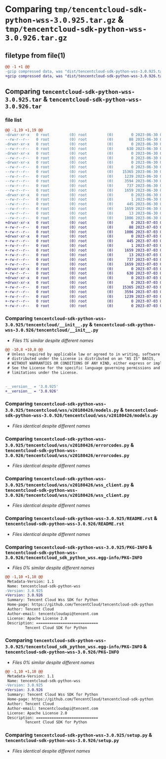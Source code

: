 # Comparing `tmp/tencentcloud-sdk-python-wss-3.0.925.tar.gz` & `tmp/tencentcloud-sdk-python-wss-3.0.926.tar.gz`

## filetype from file(1)

```diff
@@ -1 +1 @@
-gzip compressed data, was "dist/tencentcloud-sdk-python-wss-3.0.925.tar", last modified: Fri Jun 30 02:29:50 2023, max compression
+gzip compressed data, was "dist/tencentcloud-sdk-python-wss-3.0.926.tar", last modified: Mon Jul  3 00:38:55 2023, max compression
```

## Comparing `tencentcloud-sdk-python-wss-3.0.925.tar` & `tencentcloud-sdk-python-wss-3.0.926.tar`

### file list

```diff
@@ -1,19 +1,19 @@
-drwxr-xr-x   0 root         (0) root         (0)        0 2023-06-30 02:29:50.000000 tencentcloud-sdk-python-wss-3.0.925/
--rw-r--r--   0 root         (0) root         (0)       88 2023-06-30 02:29:50.000000 tencentcloud-sdk-python-wss-3.0.925/setup.cfg
-drwxr-xr-x   0 root         (0) root         (0)        0 2023-06-30 02:29:50.000000 tencentcloud-sdk-python-wss-3.0.925/tencentcloud/
--rw-r--r--   0 root         (0) root         (0)      630 2023-06-30 02:29:50.000000 tencentcloud-sdk-python-wss-3.0.925/tencentcloud/__init__.py
-drwxr-xr-x   0 root         (0) root         (0)        0 2023-06-30 02:29:50.000000 tencentcloud-sdk-python-wss-3.0.925/tencentcloud/wss/
--rw-r--r--   0 root         (0) root         (0)        0 2023-06-30 02:29:50.000000 tencentcloud-sdk-python-wss-3.0.925/tencentcloud/wss/__init__.py
-drwxr-xr-x   0 root         (0) root         (0)        0 2023-06-30 02:29:50.000000 tencentcloud-sdk-python-wss-3.0.925/tencentcloud/wss/v20180426/
--rw-r--r--   0 root         (0) root         (0)        0 2023-06-30 02:29:50.000000 tencentcloud-sdk-python-wss-3.0.925/tencentcloud/wss/v20180426/__init__.py
--rw-r--r--   0 root         (0) root         (0)    15365 2023-06-30 02:29:50.000000 tencentcloud-sdk-python-wss-3.0.925/tencentcloud/wss/v20180426/models.py
--rw-r--r--   0 root         (0) root         (0)     1239 2023-06-30 02:29:50.000000 tencentcloud-sdk-python-wss-3.0.925/tencentcloud/wss/v20180426/errorcodes.py
--rw-r--r--   0 root         (0) root         (0)     3594 2023-06-30 02:29:50.000000 tencentcloud-sdk-python-wss-3.0.925/tencentcloud/wss/v20180426/wss_client.py
--rw-r--r--   0 root         (0) root         (0)      737 2023-06-30 02:29:50.000000 tencentcloud-sdk-python-wss-3.0.925/README.rst
--rw-r--r--   0 root         (0) root         (0)     1659 2023-06-30 02:29:50.000000 tencentcloud-sdk-python-wss-3.0.925/PKG-INFO
-drwxr-xr-x   0 root         (0) root         (0)        0 2023-06-30 02:29:50.000000 tencentcloud-sdk-python-wss-3.0.925/tencentcloud_sdk_python_wss.egg-info/
--rw-r--r--   0 root         (0) root         (0)        1 2023-06-30 02:29:50.000000 tencentcloud-sdk-python-wss-3.0.925/tencentcloud_sdk_python_wss.egg-info/dependency_links.txt
--rw-r--r--   0 root         (0) root         (0)      445 2023-06-30 02:29:50.000000 tencentcloud-sdk-python-wss-3.0.925/tencentcloud_sdk_python_wss.egg-info/SOURCES.txt
--rw-r--r--   0 root         (0) root         (0)     1659 2023-06-30 02:29:50.000000 tencentcloud-sdk-python-wss-3.0.925/tencentcloud_sdk_python_wss.egg-info/PKG-INFO
--rw-r--r--   0 root         (0) root         (0)       13 2023-06-30 02:29:50.000000 tencentcloud-sdk-python-wss-3.0.925/tencentcloud_sdk_python_wss.egg-info/top_level.txt
--rw-r--r--   0 root         (0) root         (0)     1006 2023-06-30 02:29:50.000000 tencentcloud-sdk-python-wss-3.0.925/setup.py
+drwxr-xr-x   0 root         (0) root         (0)        0 2023-07-03 00:38:55.000000 tencentcloud-sdk-python-wss-3.0.926/
+-rw-r--r--   0 root         (0) root         (0)       88 2023-07-03 00:38:55.000000 tencentcloud-sdk-python-wss-3.0.926/setup.cfg
+-rw-r--r--   0 root         (0) root         (0)     1006 2023-07-03 00:38:55.000000 tencentcloud-sdk-python-wss-3.0.926/setup.py
+drwxr-xr-x   0 root         (0) root         (0)        0 2023-07-03 00:38:55.000000 tencentcloud-sdk-python-wss-3.0.926/tencentcloud_sdk_python_wss.egg-info/
+-rw-r--r--   0 root         (0) root         (0)      445 2023-07-03 00:38:55.000000 tencentcloud-sdk-python-wss-3.0.926/tencentcloud_sdk_python_wss.egg-info/SOURCES.txt
+-rw-r--r--   0 root         (0) root         (0)        1 2023-07-03 00:38:55.000000 tencentcloud-sdk-python-wss-3.0.926/tencentcloud_sdk_python_wss.egg-info/dependency_links.txt
+-rw-r--r--   0 root         (0) root         (0)     1659 2023-07-03 00:38:55.000000 tencentcloud-sdk-python-wss-3.0.926/tencentcloud_sdk_python_wss.egg-info/PKG-INFO
+-rw-r--r--   0 root         (0) root         (0)       13 2023-07-03 00:38:55.000000 tencentcloud-sdk-python-wss-3.0.926/tencentcloud_sdk_python_wss.egg-info/top_level.txt
+-rw-r--r--   0 root         (0) root         (0)      737 2023-07-03 00:38:55.000000 tencentcloud-sdk-python-wss-3.0.926/README.rst
+-rw-r--r--   0 root         (0) root         (0)     1659 2023-07-03 00:38:55.000000 tencentcloud-sdk-python-wss-3.0.926/PKG-INFO
+drwxr-xr-x   0 root         (0) root         (0)        0 2023-07-03 00:38:55.000000 tencentcloud-sdk-python-wss-3.0.926/tencentcloud/
+-rw-r--r--   0 root         (0) root         (0)      630 2023-07-03 00:38:55.000000 tencentcloud-sdk-python-wss-3.0.926/tencentcloud/__init__.py
+drwxr-xr-x   0 root         (0) root         (0)        0 2023-07-03 00:38:55.000000 tencentcloud-sdk-python-wss-3.0.926/tencentcloud/wss/
+drwxr-xr-x   0 root         (0) root         (0)        0 2023-07-03 00:38:55.000000 tencentcloud-sdk-python-wss-3.0.926/tencentcloud/wss/v20180426/
+-rw-r--r--   0 root         (0) root         (0)    15365 2023-07-03 00:38:55.000000 tencentcloud-sdk-python-wss-3.0.926/tencentcloud/wss/v20180426/models.py
+-rw-r--r--   0 root         (0) root         (0)     3594 2023-07-03 00:38:55.000000 tencentcloud-sdk-python-wss-3.0.926/tencentcloud/wss/v20180426/wss_client.py
+-rw-r--r--   0 root         (0) root         (0)     1239 2023-07-03 00:38:55.000000 tencentcloud-sdk-python-wss-3.0.926/tencentcloud/wss/v20180426/errorcodes.py
+-rw-r--r--   0 root         (0) root         (0)        0 2023-07-03 00:38:55.000000 tencentcloud-sdk-python-wss-3.0.926/tencentcloud/wss/v20180426/__init__.py
+-rw-r--r--   0 root         (0) root         (0)        0 2023-07-03 00:38:55.000000 tencentcloud-sdk-python-wss-3.0.926/tencentcloud/wss/__init__.py
```

### Comparing `tencentcloud-sdk-python-wss-3.0.925/tencentcloud/__init__.py` & `tencentcloud-sdk-python-wss-3.0.926/tencentcloud/__init__.py`

 * *Files 1% similar despite different names*

```diff
@@ -10,8 +10,8 @@
 # Unless required by applicable law or agreed to in writing, software
 # distributed under the License is distributed on an "AS IS" BASIS,
 # WITHOUT WARRANTIES OR CONDITIONS OF ANY KIND, either express or implied.
 # See the License for the specific language governing permissions and
 # limitations under the License.
 
 
-__version__ = '3.0.925'
+__version__ = '3.0.926'
```

### Comparing `tencentcloud-sdk-python-wss-3.0.925/tencentcloud/wss/v20180426/models.py` & `tencentcloud-sdk-python-wss-3.0.926/tencentcloud/wss/v20180426/models.py`

 * *Files identical despite different names*

### Comparing `tencentcloud-sdk-python-wss-3.0.925/tencentcloud/wss/v20180426/errorcodes.py` & `tencentcloud-sdk-python-wss-3.0.926/tencentcloud/wss/v20180426/errorcodes.py`

 * *Files identical despite different names*

### Comparing `tencentcloud-sdk-python-wss-3.0.925/tencentcloud/wss/v20180426/wss_client.py` & `tencentcloud-sdk-python-wss-3.0.926/tencentcloud/wss/v20180426/wss_client.py`

 * *Files identical despite different names*

### Comparing `tencentcloud-sdk-python-wss-3.0.925/README.rst` & `tencentcloud-sdk-python-wss-3.0.926/README.rst`

 * *Files identical despite different names*

### Comparing `tencentcloud-sdk-python-wss-3.0.925/PKG-INFO` & `tencentcloud-sdk-python-wss-3.0.926/tencentcloud_sdk_python_wss.egg-info/PKG-INFO`

 * *Files 0% similar despite different names*

```diff
@@ -1,10 +1,10 @@
 Metadata-Version: 1.1
 Name: tencentcloud-sdk-python-wss
-Version: 3.0.925
+Version: 3.0.926
 Summary: Tencent Cloud Wss SDK for Python
 Home-page: https://github.com/TencentCloud/tencentcloud-sdk-python
 Author: Tencent Cloud
 Author-email: tencentcloudapi@tencent.com
 License: Apache License 2.0
 Description: ============================
         Tencent Cloud SDK for Python
```

### Comparing `tencentcloud-sdk-python-wss-3.0.925/tencentcloud_sdk_python_wss.egg-info/PKG-INFO` & `tencentcloud-sdk-python-wss-3.0.926/PKG-INFO`

 * *Files 0% similar despite different names*

```diff
@@ -1,10 +1,10 @@
 Metadata-Version: 1.1
 Name: tencentcloud-sdk-python-wss
-Version: 3.0.925
+Version: 3.0.926
 Summary: Tencent Cloud Wss SDK for Python
 Home-page: https://github.com/TencentCloud/tencentcloud-sdk-python
 Author: Tencent Cloud
 Author-email: tencentcloudapi@tencent.com
 License: Apache License 2.0
 Description: ============================
         Tencent Cloud SDK for Python
```

### Comparing `tencentcloud-sdk-python-wss-3.0.925/setup.py` & `tencentcloud-sdk-python-wss-3.0.926/setup.py`

 * *Files identical despite different names*

